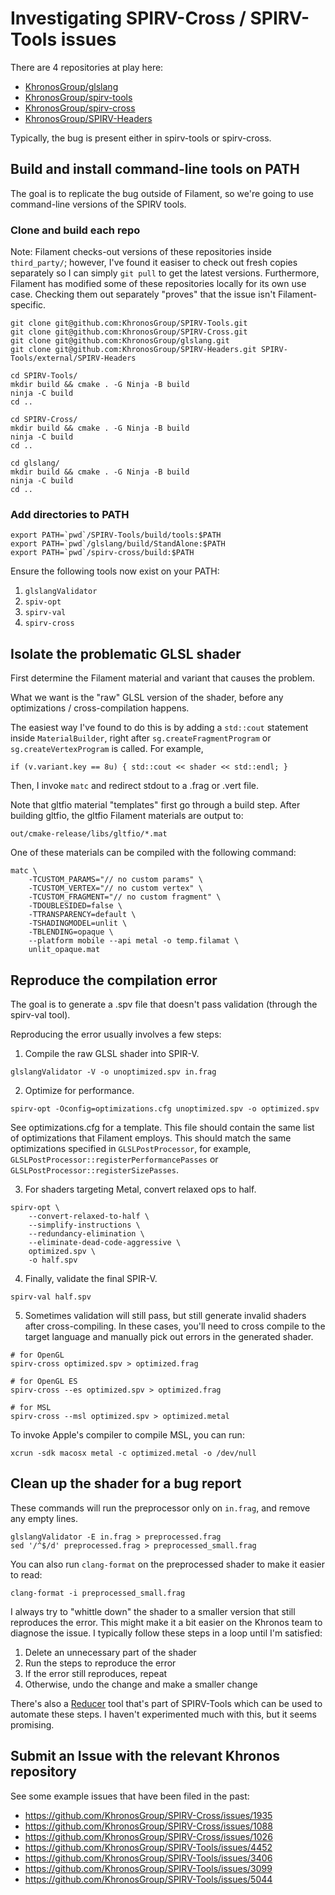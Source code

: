 # Investigating SPIRV-Cross / SPIRV-Tools issues

There are 4 repositories at play here:
- [KhronosGroup/glslang](https://github.com/KhronosGroup/glslang)
- [KhronosGroup/spirv-tools](https://github.com/KhronosGroup/SPIRV-Tools)
- [KhronosGroup/spirv-cross](https://github.com/KhronosGroup/SPIRV-Cross)
- [KhronosGroup/SPIRV-Headers](https://github.com/KhronosGroup/SPIRV-Headers)

Typically, the bug is present either in spirv-tools or spirv-cross.

## Build and install command-line tools on PATH

The goal is to replicate the bug outside of Filament, so we're going to use command-line versions of
the SPIRV tools.

### Clone and build each repo

Note: Filament checks-out versions of these repositories inside `third_party/`; however, I've found
it easiser to check out fresh copies separately so I can simply `git pull` to get the latest
versions. Furthermore, Filament has modified some of these repositories locally for its own use
case. Checking them out separately "proves" that the issue isn't Filament-specific.

```
git clone git@github.com:KhronosGroup/SPIRV-Tools.git
git clone git@github.com:KhronosGroup/SPIRV-Cross.git
git clone git@github.com:KhronosGroup/glslang.git
git clone git@github.com:KhronosGroup/SPIRV-Headers.git SPIRV-Tools/external/SPIRV-Headers

cd SPIRV-Tools/
mkdir build && cmake . -G Ninja -B build
ninja -C build
cd ..

cd SPIRV-Cross/
mkdir build && cmake . -G Ninja -B build
ninja -C build
cd ..

cd glslang/
mkdir build && cmake . -G Ninja -B build
ninja -C build
cd ..
```

### Add directories to PATH

```
export PATH=`pwd`/SPIRV-Tools/build/tools:$PATH
export PATH=`pwd`/glslang/build/StandAlone:$PATH
export PATH=`pwd`/spirv-cross/build:$PATH
```

Ensure the following tools now exist on your PATH:

1. `glslangValidator`
2. `spiv-opt`
3. `spirv-val`
4. `spirv-cross`

## Isolate the problematic GLSL shader

First determine the Filament material and variant that causes the problem.

What we want is the "raw" GLSL version of the shader, before any optimizations / cross-compilation
happens.

The easiest way I've found to do this is by adding a `std::cout` statement inside `MaterialBuilder`,
right after `sg.createFragmentProgram` or `sg.createVertexProgram` is called. For example,

```
if (v.variant.key == 8u) { std::cout << shader << std::endl; }
```

Then, I invoke `matc` and redirect stdout to a .frag or .vert file.

Note that gltfio material "templates" first go through a build step. After building gltfio, the
gltfio Filament materials are output to:

```
out/cmake-release/libs/gltfio/*.mat
```

One of these materials can be compiled with the following command:

```
matc \
    -TCUSTOM_PARAMS="// no custom params" \
    -TCUSTOM_VERTEX="// no custom vertex" \
    -TCUSTOM_FRAGMENT="// no custom fragment" \
    -TDOUBLESIDED=false \
    -TTRANSPARENCY=default \
    -TSHADINGMODEL=unlit \
    -TBLENDING=opaque \
    --platform mobile --api metal -o temp.filamat \
    unlit_opaque.mat
```

## Reproduce the compilation error

The goal is to generate a .spv file that doesn't pass validation (through the spirv-val tool).

Reproducing the error usually involves a few steps:

1. Compile the raw GLSL shader into SPIR-V.

```
glslangValidator -V -o unoptimized.spv in.frag
```

2. Optimize for performance.

```
spirv-opt -Oconfig=optimizations.cfg unoptimized.spv -o optimized.spv
```

See optimizations.cfg for a template. This file should contain the same list of optimizations that
Filament employs. This should match the same optimizations specified in `GLSLPostProcessor`, for
example, `GLSLPostProcessor::registerPerformancePasses` or `GLSLPostProcessor::registerSizePasses`.

3. For shaders targeting Metal, convert relaxed ops to half.

```
spirv-opt \
    --convert-relaxed-to-half \
    --simplify-instructions \
    --redundancy-elimination \
    --eliminate-dead-code-aggressive \
    optimized.spv \
    -o half.spv
```

4. Finally, validate the final SPIR-V.

```
spirv-val half.spv
```

5. Sometimes validation will still pass, but still generate invalid shaders after cross-compiling.
   In these cases, you'll need to cross compile to the target language and manually pick out errors
   in the generated shader.

```
# for OpenGL
spirv-cross optimized.spv > optimized.frag

# for OpenGL ES
spirv-cross --es optimized.spv > optimized.frag

# for MSL
spirv-cross --msl optimized.spv > optimized.metal
```

To invoke Apple's compiler to compile MSL, you can run:

```
xcrun -sdk macosx metal -c optimized.metal -o /dev/null
```

## Clean up the shader for a bug report

These commands will run the preprocessor only on `in.frag`, and remove any empty lines.

```
glslangValidator -E in.frag > preprocessed.frag
sed '/^$/d' preprocessed.frag > preprocessed_small.frag
```

You can also run `clang-format` on the preprocessed shader to make it easier to read:

```
clang-format -i preprocessed_small.frag
```

I always try to "whittle down" the shader to a smaller version that still reproduces the error. This
might make it a bit easier on the Khronos team to diagnose the issue. I typically follow these steps
in a loop until I'm satisfied:

1. Delete an unnecessary part of the shader
2. Run the steps to reproduce the error
3. If the error still reproduces, repeat
4. Otherwise, undo the change and make a smaller change

There's also a [Reducer](https://github.com/KhronosGroup/SPIRV-Tools#reducer) tool that's part of
SPIRV-Tools which can be used to automate these steps. I haven't experimented much with this, but it
seems promising.

## Submit an Issue with the relevant Khronos repository

See some example issues that have been filed in the past:

- https://github.com/KhronosGroup/SPIRV-Cross/issues/1935
- https://github.com/KhronosGroup/SPIRV-Cross/issues/1088
- https://github.com/KhronosGroup/SPIRV-Cross/issues/1026
- https://github.com/KhronosGroup/SPIRV-Tools/issues/4452
- https://github.com/KhronosGroup/SPIRV-Tools/issues/3406
- https://github.com/KhronosGroup/SPIRV-Tools/issues/3099
- https://github.com/KhronosGroup/SPIRV-Tools/issues/5044

